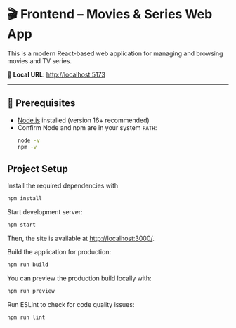 # 🎬 Frontend – Movies & Series Web App

This is a modern React-based web application for managing and browsing movies and TV series.

📍 **Local URL**: [http://localhost:5173](http://localhost:5173)

---

## 🚀 Prerequisites

- [Node.js](https://nodejs.org/en/) installed (version 16+ recommended)
- Confirm Node and npm are in your system `PATH`:
  ```sh
  node -v
  npm -v


## Project Setup

Install the required dependencies with

```sh
npm install
```

Start development server:

```sh
npm start
```

Then, the site is available at <http://localhost:3000/>.

Build the application for production:

```sh
npm run build
```

You can preview the production build locally with:
```sh
npm run preview
```

Run ESLint to check for code quality issues:

```sh
npm run lint
```


